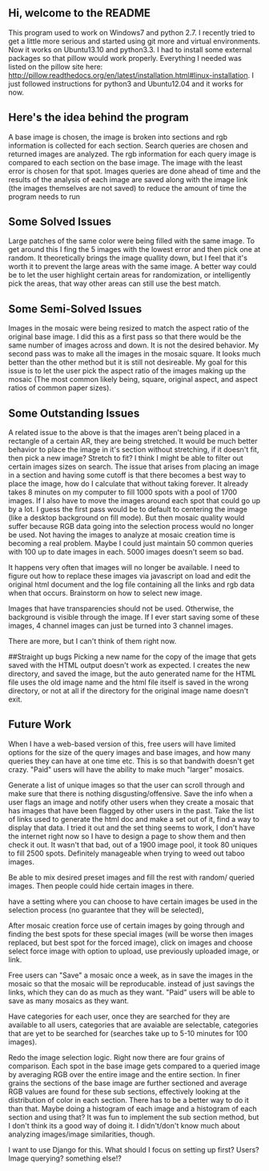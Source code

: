 ## Hi, welcome to the README
This program used to work on Windows7 and python 2.7. I recently tried to get a little more serious and started using git more and virtual environments. Now it works on Ubuntu13.10 and python3.3. I had to install some external packages so that pillow would work properly. Everything I needed was listed on the pillow site here: http://pillow.readthedocs.org/en/latest/installation.html#linux-installation. I just followed instructions for python3 and Ubuntu12.04 and it works for now. 

## Here's the idea behind the program
A base image is chosen, the image is broken into sections and rgb information is collected for each section. Search queries are chosen and returned images are analyzed. The rgb information for each query image is compared to each section on the base image. The image with the least error is chosen for that spot. Images queries are done ahead of time and the results of the analysis of each image are saved along with the image link (the images themselves are not saved) to reduce the amount of time the program needs to run

## Some Solved Issues
Large patches of the same color were being filled with the same image. To get around this I fing the 5 images with the lowest error and then pick one at random. It theoretically brings the image quallity down, but I feel that it's worth it to prevent the large areas with the same image. A better way could be to let the user highlight certain areas for randomization, or intelligently pick the areas, that way other areas can still use the best match. 

## Some Semi-Solved Issues
Images in the mosaic were being resized to match the aspect ratio of the original base image. I did this as a first pass so that there would be the same number of images across and down. It is not the desired behavior. My second pass was to make all the images in the mosaic square. It looks much better than the other method but it is still not desireable. My goal for this issue is to let the user pick the aspect ratio of the images making up the mosaic (The most common likely being, square, original aspect, and aspect ratios of common paper sizes).

## Some Outstanding Issues
A related issue to the above is that the images aren't being placed in a rectangle of a certain AR, they are being stretched. It would be much better behavior to place the image in it's section without stretching, if it doesn't fit, then pick a new image? Stretch to fit? I think I might be able to filter out certain images sizes on search. The issue that arises from placing an image in a section and having some cutoff is that there becomes a best way to place the image, how do I calculate that without taking forever. It already takes 8 minutes on my computer to fill 1000 spots with a pool of 1700 images. If I also have to move the images around each spot that could go up by a lot. I guess the first pass would be to default to centering the image (like a desktop background on fill mode). But then mosaic quality would suffer because RGB data going into the selection process would no longer be used. Not having the images to analyze at mosaic creation time is becoming a real problem. Maybe I could just maintain 50 common queries with 100 up to date images in each. 5000 images doesn't seem so bad. 

It happens very often that images will no longer be available. I need to figure out how to replace these images via javascript on load and edit the original html document and the log file containing all the links and rgb data when that occurs. Brainstorm on how to select new image.

Images that have transparencies should not be used. Otherwise, the background is visible through the image. If I ever start saving some of these images, 4 channel images can just be turned into 3 channel images. 

There are more, but I can't think of them right now. 

##Straight up bugs
Picking a new name for the copy of the image that gets saved with the HTML output doesn't work as expected. I creates the new directory, and saved the image, but the auto generated name for the HTML file uses the old image name and the html file itself is saved in the wrong directory, or not at all if the directory for the original image name doesn't exit.

## Future Work
When I have a web-based version of this, free users will have limited options for the size of the query images and base images, and how many queries they can have at one time etc. This is so that bandwith doesn't get crazy. "Paid" users will have the ability to make much "larger" mosaics. 

Generate a list of unique images so that the user can scroll through and make sure that there is nothing disgusting/offensive. Save the info when a user flags an image and notify other users when they create a mosaic that has images that have been flagged by other users in the past. Take the list of links used to generate the html doc and make a set out of it, find a way to display that data. I tried it out and the set thing seems to work, I don't have the internet right now so I have to design a page to show them and then check it out. It wasn't that bad, out of a 1900 image pool, it took 80 uniques to fill 2500 spots. Definitely manageable when trying to weed out taboo images. 

Be able to mix desired preset images and fill the rest with random/ queried images. Then people could hide certain images in there. 

have a setting where you can choose to have certain images be used in the selection process (no guarantee that they will be selected), 

After mosaic creation force use of certain images by going through and finding the best spots for these special images (will be worse then images replaced, but best spot for the forced image), click on images and choose select force image with option to upload, use previously uploaded image, or link. 

Free users can "Save" a mosaic once a week, as in save the images in the mosaic so that the mosaic will be reproducable. instead of just savings the links, which they can do as much as they want. "Paid" users will be able to save as many mosaics as they want. 

Have categories for each user, once they are searched for they are available to all users, categories that are avaiable are selectable, categories that are yet to be searched for (searches take up to 5-10 minutes for 100 images).

Redo the image selection logic. Right now there are four grains of comparison. Each spot in the base image gets compared to a queried image by averaging RGB over the entire image and the entire section. In finer grains the sections of the base image are further sectioned and average RGB values are found for these sub sections, effectively looking at the distribution of color in each section. There has to be a better way to do it than that. Maybe doing a histogram of each image and a histogram of each section and using that? It was fun to implement the sub section method, but I don't think its a good way of doing it. I didn't/don't know much about analyzing images/image similarities, though. 

I want to use Django for this. What should I focus on setting up first? Users? Image querying? something else!?

 
